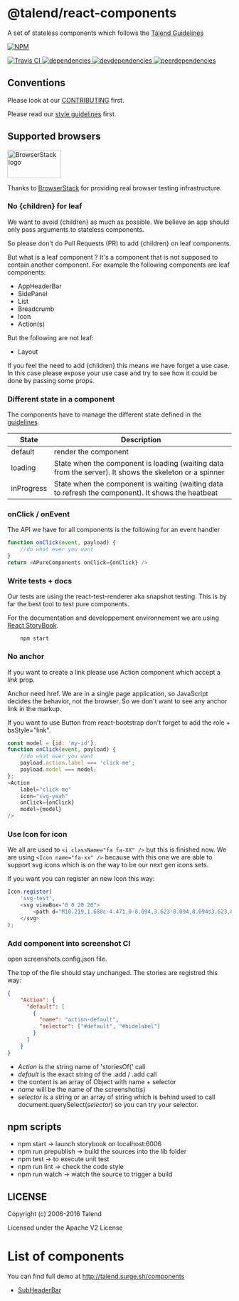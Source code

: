 # @talend/react-components

A set of stateless components which follows the [Talend Guidelines](http://guidelines.talend.com)

[![NPM][npm-icon] ][npm-url]

[![Travis CI][travis-ci-image] ][travis-ci-url]
[![dependencies][dependencies-image] ][dependencies-url]
[![devdependencies][devdependencies-image] ][devdependencies-url]
[![peerdependencies][peerdependencies-image] ][peerdependencies-url]

[npm-icon]: https://nodei.co/npm/@talend/react-components.png?downloads=true
[npm-url]: https://npmjs.org/package/@talend/react-components
[travis-ci-image]: https://travis-ci.org/Talend/react-talend-components.svg?branch=master
[travis-ci-url]: https://travis-ci.org/Talend/react-talend-components
[dependencies-image]: https://david-dm.org/Talend/ui/status.svg?path=packages/components
[dependencies-url]: https://david-dm.org/Talend/ui?path=packages/components
[devdependencies-image]: https://david-dm.org/Talend/ui/dev-status.svg?path=packages/components
[devdependencies-url]: https://david-dm.org/Talend/ui?path=packages/components&type=dev
[peerdependencies-image]: https://david-dm.org/Talend/ui/peer-status.svg?path=packages/components
[peerdependencies-url]: https://david-dm.org/Talend/ui?path=packages/components&type=peer

## Conventions

Please look at our [CONTRIBUTING](https://github.com/Talend/tools/blob/master/tools-root-github/CONTRIBUTING.md) first.

Please read our [style guidelines](http://guidelines.talend.com) first.

## Supported browsers

<img src="https://camo.githubusercontent.com/46a1f6891a7e0d7f74956a056b19d6ba5b76a3be/68747470733a2f2f7777772e62726f77736572737461636b2e636f6d2f696d616765732f6c61796f75742f62726f77736572737461636b2d6c6f676f2d363030783331352e706e67" alt="BrowserStack logo" width="120" height="63">

Thanks to [BrowserStack](https://www.browserstack.com/) for providing real browser testing infrastructure.

### No {children} for leaf

We want to avoid {children} as much as possible.
We believe an app should only pass arguments to stateless components.

So please don't do Pull Requests (PR) to add {children} on leaf components.

But what is a leaf component ?
It's a component that is not supposed to contain another component.
For example the following components are leaf components:

* AppHeaderBar
* SidePanel
* List
* Breadcrumb
* Icon
* Action(s)

But the following are not leaf:

* Layout

If you feel the need to add {children} this means we have forget a use case.
In this case please expose your use case and try to see how
it could be done by passing some props.

### Different state in a component

The components have to manage the different state defined in the [guidelines](https://company-57688.frontify.com/document/92132#/messaging-communication/loading-feedback).

| State      | Description                                                                                            |
| ---------- | ------------------------------------------------------------------------------------------------------ |
| default    | render the component                                                                                   |
| loading    | State when the component is loading (waiting data from the server). It shows the skeleton or a spinner |
| inProgress | State when the component is waiting (waiting data to refresh the component). It shows the heatbeat     |

### onClick / onEvent

The API we have for all components is the following for an event handler

```javascript
function onClick(event, payload) {
	//do what ever you want
}
return <APureComponents onClick={onClick} />
```

### Write tests + docs

Our tests are using the react-test-renderer aka snapshot testing.
This is by far the best tool to test pure components.

For the documentation and developpement environnement
we are using [React StoryBook](https://getstorybook.io).

```shell
    npm start
```

### No anchor

If you want to create a link
please use Action component which accept a _link_ prop.

Anchor need href. We are in a single page application, so JavaScript
decides the behavior, not the browser.
So we don't want to see any anchor link in the markup.

If you want to use Button from react-bootstrap don't forget
to add the role + bsStyle="link".

```javascript
const model = {id: 'my-id'};
function onClick(event, payload) {
	//do what ever you want
	payload.action.label === 'click me';
	payload.model === model;
};
<Action
	label="click me"
	icon="svg-yeah"
	onClick={onClick}
	model={model}
/>
```

### Use Icon for icon

We all are used to `<i className="fa fa-XX" />` but this is finished now.
We are using `<Icon name="fa-xx" />` because with this one we are able
to support svg icons which is on the way to be our next gen icons sets.

If you want you can register an new Icon this way:

```javascript
Icon.register(
	'svg-test',
	<svg viewBox="0 0 20 20">
		<path d="M10.219,1.688c-4.471,0-8.094,3.623-8.094,8.094s3.623,8.094,8.094,8.094s8.094-3.623,8.094-8.094S14.689,1.688,10.219,1.688 M10.219,17.022c-3.994,0-7.242-3.247-7.242-7.241c0-3.994,3.248-7.242,7.242-7.242c3.994,0,7.241,3.248,7.241,7.242C17.46,13.775,14.213,17.022,10.219,17.022 M15.099,7.03c-0.167-0.167-0.438-0.167-0.604,0.002L9.062,12.48l-2.269-2.277c-0.166-0.167-0.437-0.167-0.603,0c-0.166,0.166-0.168,0.437-0.002,0.603l2.573,2.578c0.079,0.08,0.188,0.125,0.3,0.125s0.222-0.045,0.303-0.125l5.736-5.751C15.268,7.466,15.265,7.196,15.099,7.03" />
	</svg>
);
```

### Add component into screenshot CI

open screenshots.config.json file.

The top of the file should stay unchanged.
The stories are registred this way:

```json
{
    "Action": {
      "default": [
        {
          "name": "action-default",
          "selector": ["#default", "#hidelabel"]
        }
      ]
    }
}
```

* _Action_ is the string name of 'storiesOf(' call
* _default_ is the exact string of the .add / .add call
* the content is an array of Object with name + selector
* _name_ will be the name of the screenshot(s)
* _selector_ is a string or an array of string which is behind used to call document.querySelect(_selector_) so you can try your selector.

## npm scripts

* npm start -> launch storybook on localhost:6006
* npm run prepublish -> build the sources into the lib folder
* npm test -> to execute unit test
* npm run lint -> check the code style
* npm run watch -> watch the source to trigger a build

## LICENSE

Copyright (c) 2006-2016 Talend

Licensed under the Apache V2 License

# List of components

You can find full demo at http://talend.surge.sh/components

* [SubHeaderBar](src/SubHeaderBar/SubHeaderBar.md)
